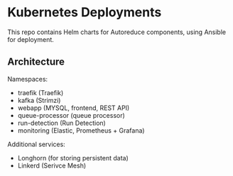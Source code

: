 # Kubernetes Deployments

This repo contains Helm charts for Autoreduce components, using Ansible for deployment.

## Architecture

Namespaces:

- traefik (Traefik)
- kafka (Strimzi)
- webapp (MYSQL, frontend, REST API)
- queue-processor (queue processor)
- run-detection (Run Detection)
- monitoring (Elastic, Prometheus + Grafana)

Additional services:

- Longhorn (for storing persistent data)
- Linkerd (Serivce Mesh)
